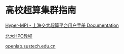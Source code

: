 # 高校超算集群指南

[Hyper-MPI - 上海交大超算平台用户手册 Documentation](https://docs.hpc.sjtu.edu.cn/app/compilers_and_languages/hyper-mpi.html)

[北大HPC教程](https://hpc.pku.edu.cn/_book/)

[openlab.sustech.edu.cn](https://openlab.sustech.edu.cn/UploadFiles/EquipmentAttachments/%E2%80%9D%E5%A4%AA%E4%B9%99%E2%80%9C%E7%94%A8%E6%88%B7%E6%89%8B%E5%86%8C.pdf)